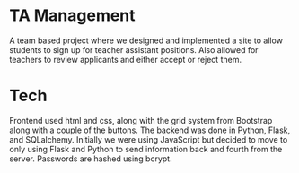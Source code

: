 # TA Management

A team based project where we designed and implemented a site to allow students to sign up for teacher assistant positions. Also allowed for teachers to review applicants
and either accept or reject them.

# Tech
Frontend used html and css, along with the grid system from Bootstrap along with a couple of the buttons. The backend was done in Python, Flask, and SQLalchemy. Initially 
we were using JavaScript but decided to move to only using Flask and Python to send information back and fourth from the server. Passwords are hashed using bcrypt.